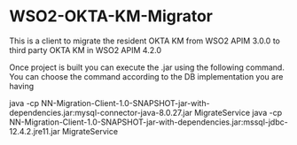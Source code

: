 # WSO2-OKTA-KM-Migrator
This is a client to migrate the resident OKTA KM from WSO2 APIM 3.0.0 to third party OKTA KM in WSO2 APIM 4.2.0

Once project is built you can execute the .jar using the following command. You can choose the command according to the DB implementation you are having

java -cp NN-Migration-Client-1.0-SNAPSHOT-jar-with-dependencies.jar:mysql-connector-java-8.0.27.jar MigrateService
java -cp NN-Migration-Client-1.0-SNAPSHOT-jar-with-dependencies.jar:mssql-jdbc-12.4.2.jre11.jar MigrateService
